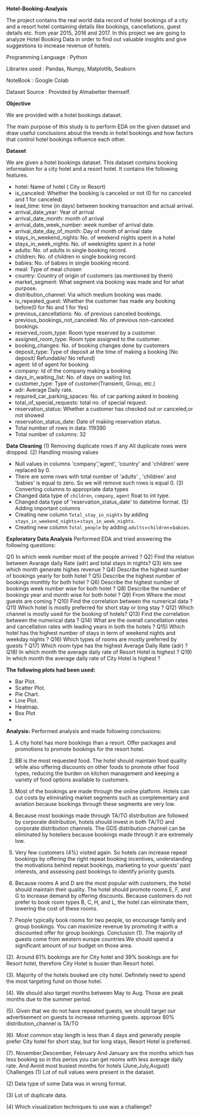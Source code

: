 **Hotel-Booking-Analysis**

The project contains the real world data record of hotel bookings of a city and a resort hotel containing details like bookings, cancellations, guest details etc. from year 2015, 2016 and 2017. In this project we are going to analyze Hotel Booking Data in order to find out valuable insights and give suggestions to increase revenue of hotels.

Programming Language : Python

Libraries used : Pandas, Numpy, Matplotlib, Seaborn

NoteBook : Google Colab

Dataset Source : Provided by Almabetter themself.

**Objective**

We are provided with a hotel bookings dataset.

The main purpose of this study is to perform EDA on the given dataset and draw useful conclusions about the trends in hotel bookings and how factors that control hotel bookings influence each other.

**Dataset**

We are given a hotel bookings dataset. This dataset contains booking information for a city hotel and a resort hotel. It contains the following features.

- hotel: Name of hotel ( City or Resort)
- is_canceled: Whether the booking is canceled or not (0 for no canceled and 1 for canceled)
- lead_time: time (in days) between booking transaction and actual arrival.
- arrival_date_year: Year of arrival
- arrival_date_month: month of arrival
- arrival_date_week_number: week number of arrival date.
- arrival_date_day_of_month: Day of month of arrival date
- stays_in_weekend_nights: No. of weekend nights spent in a hotel
- stays_in_week_nights: No. of weeknights spent in a hotel
- adults: No. of adults in single booking record.
- children: No. of children in single booking record.
- babies: No. of babies in single booking record.
- meal: Type of meal chosen
- country: Country of origin of customers (as mentioned by them)
- market_segment: What segment via booking was made and for what purpose.
- distribution_channel: Via which medium booking was made.
- is_repeated_guest: Whether the customer has made any booking before(0 for No and 1 for Yes)
- previous_cancellations: No. of previous canceled bookings.
- previous_bookings_not_canceled: No. of previous non-canceled bookings.
- reserved_room_type: Room type reserved by a customer.
- assigned_room_type: Room type assigned to the customer.
- booking_changes: No. of booking changes done by customers
- deposit_type: Type of deposit at the time of making a booking (No deposit/ Refundable/ No refund)
- agent: Id of agent for booking
- company: Id of the company making a booking
- days_in_waiting_list: No. of days on waiting list.
- customer_type: Type of customer(Transient, Group, etc.)
- adr: Average Daily rate.
- required_car_parking_spaces: No. of car parking asked in booking
- total_of_special_requests: total no. of special request.
- reservation_status: Whether a customer has checked out or canceled,or not showed
- reservation_status_date: Date of making reservation status.
- Total number of rows in data: 119390
- Total number of columns: 32
  
**Data Cleaning**
(1) Removing duplicate rows if any
All duplicate rows were dropped.
(2) Handling missing values
- Null values in columns 'company','agent', 'country' and 'children' were replaced by 0.
- There are some rows with total number of 'adults' , 'children' and 'babies' is equal to zero. So we will remove such rows is equal 0.
(3) Converting columns to appropriate data types
- Changed data type of `children`, `company`, `agent` float to int type.
- Changed data type of 'reservation_status_date' to datetime format.
(5) Adding important columns
- Creating new column `Total_stay_in_nights` by adding `stays_in_weekend_nights`+`stays_in_week_nights`.
- Creating new column `Total_people` by adding `adults`+`children`+`babies`.

**Exploratory Data Analysis**
Performed EDA and tried answering the following questions:

 Q1) In which week number most of the people arrived ?
 Q2) Find the relation between Avarage daily Rate (adr) and total stays in nights?
 Q3) lets see which month generate highes revenue ?
 Q4) Describe the highest number of bookings yearly for both hotel ?
 Q5) Describe the highest number of bookings monthly for both hotel ?
 Q6) Describe the highest number of bookings week number wise for both hotel ?
 Q8) Describe the number of bookings year and month wise for both hotel ?
 Q9) From Where the most guests are coming ?
 Q10) Find the correlation between the numerical data ?
 Q11) Which hotel is mostly preferred for short stay or long stay ?
 Q12) Which channel is mostly used for the booking of hotels?
 Q13) Find the correlation between the numerical data ?
 Q14) What are the overall cancellation rates and cancellation rates with leading years in both the hotels ?
 Q15) Which hotel has the highest number of stays in term of weekend nights and weekday nights ?
 Q16) Which types of rooms are mostly preferred by guests ?
 Q17) Which room type has the highest Average Daily Rate (adr) ?
 Q18) In which month the average daily rate of Resort Hotel is highest ?
 Q19) In which month the average daily rate of City Hotel is highest ?

**The following plots had been used:**

   - Bar Plot.
   - Scatter Plot.
   - Pie Chart.
   - Line Plot.
   - Heatmap.
   - Box Plot
   - 
**Analysis:**
Performed analysis and made following conclusions:

1. A city hotel has more bookings than a resort. Offer packages and promotions to promote bookings for the resort hotel.

2. BB is the most requested food. The hotel should maintain food quality while also offering discounts on other foods to promote other food types, reducing the burden on kitchen management and keeping a variety of food options available to customers.

3. Most of the bookings are made through the online platform. Hotels can cut costs by eliminating market segments such as complementary and aviation because bookings through these segments are very low.

4. Because most bookings made through TA/TO distribution are followed by corporate distribution, hotels should invest in both TA/TO and corporate distribution channels. The GDS distribution channel can be eliminated by hoteliers because bookings made through it are extremely low.

5. Very few customers (4%) visited again. So hotels can increase repeat bookings by offering the right repeat booking incentives, understanding the motivations behind repeat bookings, marketing to your guests’ past interests, and assessing past bookings to identify priority guests.

6. Because rooms A and D are the most popular with customers, the hotel should maintain their quality. The hotel should promote rooms E, F, and G to increase demand by offering discounts. Because customers do not prefer to book room types B, C, H, and L, the hotel can eliminate them, lowering the cost of these rooms.

7. People typically book rooms for two people, so encourage family and group bookings. You can maximize revenue by promoting it with a discounted offer for group bookings.
Conclusion
(1). The majority of guests come from western europe countries.We should spend a significant amount of our budget on those area.

(2). Around 61% bookings are for City hotel and 39% bookings are for Resort hotel, therefore City Hotel is busier than Resort hotel.

(3). Majority of the hotels booked are city hotel. Definitely need to spend the most targeting fund on those hotel.

(4). We should also target months between May to Aug. Those are peak months due to the summer period.

(5). Given that we do not have repeated guests, we should target our advertisement on guests to increase returning guests.
approax 80% distribution_channel is TA/TO

(6). Most common stay length is less than 4 days and generally people prefer City hotel for short stay, but for long stays, Resort Hotel is preferred.

(7). November,Descember, February And January are the months which has less booking so in this perios you can get rooms with less average daily rate. And Avoid most busiest months for hotels (June,July,August)
Challenges
(1) Lot of null values were present in the dataset.

(2) Data type of some Data was in wrong format.

(3) Lot of duplicate data.

(4) Which visualization techniques to use was a challenge?

